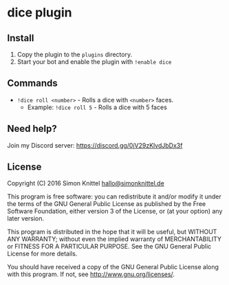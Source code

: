 # dice plugin

## Install
1. Copy the plugin to the `plugins` directory.
2. Start your bot and enable the plugin with `!enable dice`

## Commands
* `!dice roll <number>` - Rolls a dice with `<number>` faces.
    + Example: `!dice roll 5` - Rolls a dice with 5 faces

## Need help?
Join my Discord server: https://discord.gg/0jV29zKlvdJbDx3f

## License
Copyright (C) 2016  Simon Knittel <hallo@simonknittel.de>

This program is free software: you can redistribute it and/or modify
it under the terms of the GNU General Public License as published by
the Free Software Foundation, either version 3 of the License, or
(at your option) any later version.

This program is distributed in the hope that it will be useful,
but WITHOUT ANY WARRANTY; without even the implied warranty of
MERCHANTABILITY or FITNESS FOR A PARTICULAR PURPOSE.  See the
GNU General Public License for more details.

You should have received a copy of the GNU General Public License
along with this program.  If not, see <http://www.gnu.org/licenses/>.
